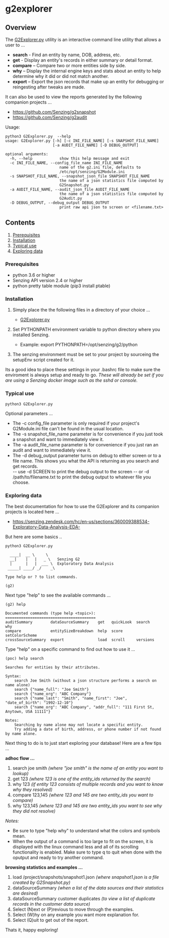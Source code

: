 # g2explorer

## Overview

The [G2Explorer.py](G2Explorer.py) utility is an interactive command line utility that allows a user to ...
- **search** - Find an entity by name, DOB, address, etc.
- **get** - Display an entity's records in either summary or detail format.
- **compare** – Compare two or more entities side by side.
- **why** – Display the internal engine keys and stats about an entity to help determine why it did or did not match another. 
- **export** – Export the json records that make up an entity for debugging or reingesting after tweaks are made.

It can also be used to view the reports generated by the following companion projects ...
- https://github.com/Senzing/g2snapshot
- https://github.com/Senzing/g2audit

Usage:

```console
python3 G2Explorer.py  --help 
usage: G2Explorer.py [-h] [-c INI_FILE_NAME] [-s SNAPSHOT_FILE_NAME]
                     [-a AUDIT_FILE_NAME] [-D DEBUG_OUTPUT]

optional arguments:
  -h, --help            show this help message and exit
  -c INI_FILE_NAME, --config_file_name INI_FILE_NAME
                        name of the g2.ini file, defaults to
                        /etc/opt/senzing/G2Module.ini
  -s SNAPSHOT_FILE_NAME, --snapshot_json_file SNAPSHOT_FILE_NAME
                        the name of a json statistics file computed by
                        G2Snapshot.py
  -a AUDIT_FILE_NAME, --audit_json_file AUDIT_FILE_NAME
                        the name of a json statistics file computed by
                        G2Audit.py
  -D DEBUG_OUTPUT, --debug_output DEBUG_OUTPUT
                        print raw api json to screen or <filename.txt>
```

## Contents

1. [Prerequisites](#Prerequisites)
2. [Installation](#Installation)
3. [Typical use](#Typical-use)
4. [Exploring data](#Exploring-data)

### Prerequisites
- python 3.6 or higher
- Senzing API version 2.4 or higher
- python pretty table module (pip3 install ptable)

### Installation

1. Simply place the the following files in a directory of your choice ...  
    - [G2Explorer.py](G2Explorer.py) 

2. Set PYTHONPATH environment variable to python directory where you installed Senzing.
    - Example: export PYTHONPATH=/opt/senzing/g2/python

3. The senzing environment must be set to your project by sourceing the setupEnv script created for it.

Its a good idea to place these settings in your .bashrc file to make sure the enviroment is always setup and ready to go.
*These will already be set if you are using a Senzing docker image such as the sshd or console.*

### Typical use
```console
python3 G2Explorer.py 
```
Optional parameters ...
- The -c config_file parameter is only required if your project's G2Module.ini file can't be found in the usual location.
- The -s snapshot_file_name parameter is for convenience if you just took a snapshot and want to immediately view it.
- The -a audit_file_name parameter is for convenience if you just ran an audit and want to immediately view it.
- The -d debug_output parameter turns on debug to either screen or to a file name.  This shows you what the API is returning 
as you search and get records.  
-- use -d SCREEN to print the debug output to the screen
-- or -d /path/to/filename.txt to print the debug output to whatever file you choose.

### Exploring data

The best documentation for how to use the G2Explorer and its companion projects is located here ...
- https://senzing.zendesk.com/hc/en-us/sections/360009388534-Exploratory-Data-Analysis-EDA- 

But here are some basics ..

```console
python3 G2Explorer.py 

  ____|  __ \     \    
  __|    |   |   _ \   Senzing G2
  |      |   |  ___ \  Exploratory Data Analysis
 _____| ____/ _/    _\ 

Type help or ? to list commands.

(g2) 
```

Next type "help" to see the available commands ...

```console
(g2) help

Documented commands (type help <topic>):
========================================
auditSummary        dataSourceSummary    get   quickLook  search          why
compare             entitySizeBreakdown  help  score      setColorScheme
crossSourceSummary  export               load  scroll     versions      
```

Type "help" on a specific command to find out how to use it ...

```console
(poc) help search

Searches for entities by their attributes.

Syntax:
    search Joe Smith (without a json structure performs a search on name alone)
    search {"name_full": "Joe Smith"}
    search {"name_org": "ABC Company"}
    search {"name_last": "Smith", "name_first": "Joe", "date_of_birth": "1992-12-10"}
    search {"name_org": "ABC Company", "addr_full": "111 First St, Anytown, USA 11111"}

Notes: 
    Searching by name alone may not locate a specific entity.
    Try adding a date of birth, address, or phone number if not found by name alone.
```

Next thing to do is to just start exploring your database!  Here are a few tips ...

**adhoc flow ...**
1. search joe smith *(where "joe smith" is the name of an entity you want to lookup)*
2. get 123 *(where 123 is one of the entity_ids returned by the search)*
3. why 123 *(if entity 123 consists of multiple records and you want to know why they resolved)*
4. compare 123,145 *(where 123 and 145 are two entity_ids you want to compare)*
5. why 123,145 *(where 123 and 145 are two entity_ids you want to see why they did not resolve)*

*Notes:* 
- Be sure to type "help why" to understand what the colors and symbols mean.
- When the output of a command is too large to fit on the screen, it is displayed with the linux command less and all of its 
scrolling functionality is enabled.   Make sure to type q to quit when done with the oputput and ready to try another command.

**browsing statistics and examples ...**
1. load /project/snapshots/snapshot1.json *(where snapshot1.json is a file created by G2Snapshot.py)*
2. dataSourceSummary *(when a list of the data sources and their statistics are desired)* 
3. dataSourceSummary customer duplicates *(to view a list of duplicate records in the customer data source)*
4. Select (N)ext or (P)revious to move through the examples.
5. Select (W)hy on any example you want more explanation for.
6. Select (Q)uit to get out of the report.

Thats it, happy exploring!
